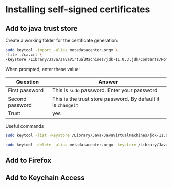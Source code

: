 # Installing self-signed certificates

## Add to java trust store
Create a working folder for the certificate generation:

```sh
sudo keytool -import -alias metadatacenter.orgx \
-file ./ca.crt \
-keystore /Library/Java/JavaVirtualMachines/jdk-11.0.3.jdk/Contents/Home/lib/security/cacerts
```

When prompted, enter these value:

| Question                   | Answer                   |
| -----------                | -----------              |
| First password                   | This is `sudo` password. Enter your password |
| Second password                  | This is the trust store password. By default it is `changeit` |
| Trust | yes |

Useful commands

```sh
sudo keytool -list -keystore /Library/Java/JavaVirtualMachines/jdk-11.0.3.jdk/Contents/Home/lib/security/cacerts | grep metadatacenter

sudo keytool -delete -alias metadatacenter.orgx -keystore /Library/Java/JavaVirtualMachines/jdk-11.0.3.jdk/Contents/Home/lib/security/cacerts
```

## Add to Firefox

## Add to Keychain Access
